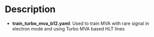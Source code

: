 # Description

- **train_turbo_mva_b12.yaml**: Used to train MVA with rare signal in electron mode and using Turbo MVA based HLT lines 
